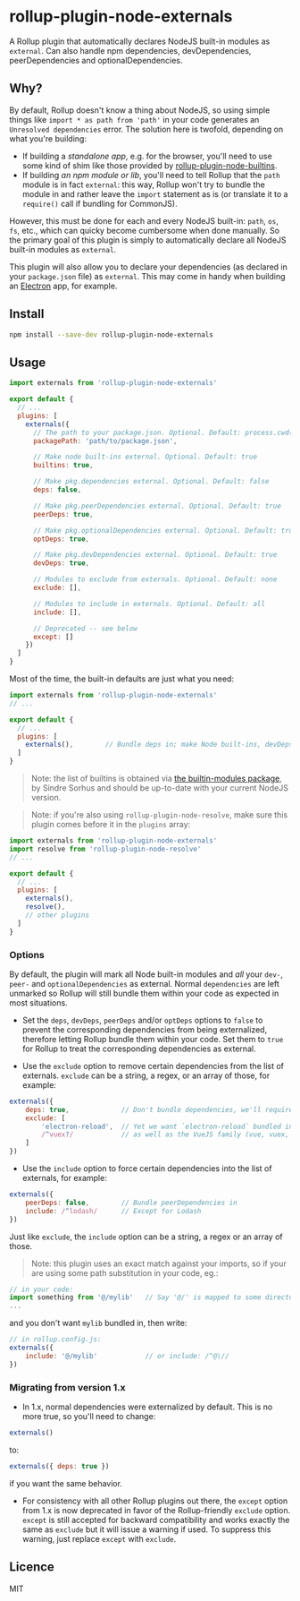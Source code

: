 # rollup-plugin-node-externals

A Rollup plugin that automatically declares NodeJS built-in modules as `external`. Can also handle npm dependencies, devDependencies, peerDependencies and optionalDependencies.

## Why?

By default, Rollup doesn't know a thing about NodeJS, so using simple things like `import * as path from 'path'` in your code generates an `Unresolved dependencies` error. The solution here is twofold, depending on what you're building:
* If building a *standalone app*, e.g. for the browser, you'll need to use some kind of shim like those provided by [rollup-plugin-node-builtins](https://github.com/calvinmetcalf/rollup-plugin-node-builtins).
* If building *an npm module or lib*, you'll need to tell Rollup that the `path` module is in fact `external`: this way, Rollup won't try to bundle the module in and rather leave the `import` statement as is (or translate it to a `require()` call if bundling for CommonJS).

However, this must be done for each and every NodeJS built-in: `path`, `os`, `fs`, etc., which can quicky become cumbersome when done manually. So the primary goal of this plugin is simply to automatically declare all NodeJS built-in modules as `external`.

This plugin will also allow you to declare your dependencies (as declared in your `package.json` file) as `external`. This may come in handy when building an [Electron](https://electronjs.org) app, for example.


## Install

```sh
npm install --save-dev rollup-plugin-node-externals
```


## Usage

```js
import externals from 'rollup-plugin-node-externals'

export default {
  // ...
  plugins: [
    externals({
      // The path to your package.json. Optional. Default: process.cwd() which is usally the same dir where rollup.config.js stands
      packagePath: 'path/to/package.json',

      // Make node built-ins external. Optional. Default: true
      builtins: true,

      // Make pkg.dependencies external. Optional. Default: false
      deps: false,

      // Make pkg.peerDependencies external. Optional. Default: true
      peerDeps: true,

      // Make pkg.optionalDependencies external. Optional. Default: true
      optDeps: true,

      // Make pkg.devDependencies external. Optional. Default: true
      devDeps: true,

      // Modules to exclude from externals. Optional. Default: none
      exclude: [],

      // Modules to include in externals. Optional. Default: all
      include: [],

      // Deprecated -- see below
      except: []
    })
  ]
}
```

Most of the time, the built-in defaults are just what you need:
```js
import externals from 'rollup-plugin-node-externals'
// ...

export default {
  // ...
  plugins: [
    externals(),        // Bundle deps in; make Node built-ins, devDeps, peerDeps and optDeps external
  ]
}
```

> Note: the list of builtins is obtained via [the builtin-modules package](https://github.com/sindresorhus/builtin-modules), by Sindre Sorhus and should be up-to-date with your current NodeJS version.

> Note: if you're also using `rollup-plugin-node-resolve`, make sure this plugin comes before it in the `plugins` array:
```js
import externals from 'rollup-plugin-node-externals'
import resolve from 'rollup-plugin-node-resolve'
// ...

export default {
  // ...
  plugins: [
    externals(),
    resolve(),
    // other plugins
  ]
}
```


### Options

By default, the plugin will mark all Node built-in modules and _all_ your `dev-`, `peer-` and `optionalDependencies` as external. Normal `dependencies` are left unmarked so Rollup will still bundle them within your code as expected in most situations.

- Set the `deps`, `devDeps`, `peerDeps` and/or `optDeps` options to `false` to prevent the corresponding dependencies from being externalized, therefore letting Rollup bundle them within your code. Set them to `true` for Rollup to treat the corresponding dependencies as external.

- Use the `exclude` option to remove certain dependencies from the list of externals. `exclude` can be a string, a regex, or an array of those, for example:
```js
externals({
    deps: true,             // Don't bundle dependencies, we'll require() them at runtime instead
    exclude: [
        'electron-reload',  // Yet we want `electron-reload` bundled in
        /^vuex?/            // as well as the VueJS family (vue, vuex, vue-router, etc.)
    ]
})
```

- Use the `include` option to force certain dependencies into the list of externals, for example:
```js
externals({
    peerDeps: false,        // Bundle peerDependencies in
    include: /^lodash/      // Except for Lodash
})
```
Just like `exclude`, the `include` option can be a string, a regex or an array of those.

> Note: this plugin uses an exact match against your imports, so if your are using some path substitution in your code, eg.:
```js
// in your code:
import something from '@/mylib'   // Say '@/' is mapped to some directory
...
```
and you don't want `mylib` bundled in, then write:
```js
// in rollup.config.js:
externals({
    include: '@/mylib'            // or include: /^@\//
})
```

### Migrating from version 1.x

- In 1.x, normal dependencies were externalized by default. This is no more true, so you'll need to change:
```js
externals()
```
to:
```js
externals({ deps: true })
```
if you want the same behavior.
- For consistency with all other Rollup plugins out there, the `except` option from 1.x is now deprecated in favor of the Rollup-friendly `exclude` option.
`except` is still accepted for backward compatibility and works exactly the same as `exclude` but it will issue a warning if used. To suppress this warning, just replace `except` with `exclude`.


## Licence

MIT
